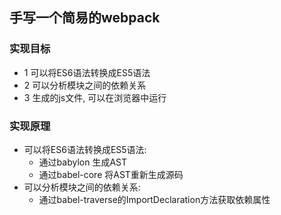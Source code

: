 ## 手写一个简易的webpack
### 实现目标
- 1 可以将ES6语法转换成ES5语法
- 2 可以分析模块之间的依赖关系
- 3 生成的js文件, 可以在浏览器中运行

### 实现原理
- 可以将ES6语法转换成ES5语法:
  - 通过babylon 生成AST
  - 通过babel-core 将AST重新生成源码
- 可以分析模块之间的依赖关系:
  - 通过babel-traverse的ImportDeclaration方法获取依赖属性
